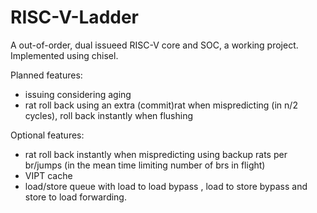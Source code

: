 # RISC-V-Ladder
A out-of-order, dual issueed RISC-V core and SOC, a working project.
Implemented using chisel.

Planned features:

- issuing considering aging
- rat roll back using an extra  (commit)rat when mispredicting (in n/2 cycles), roll back instantly when flushing 

Optional features:

- rat roll back instantly when mispredicting using backup rats per br/jumps (in the mean time limiting number of brs in flight) 
- VIPT cache
- load/store queue with load to load bypass , load to store bypass and store to load forwarding.
